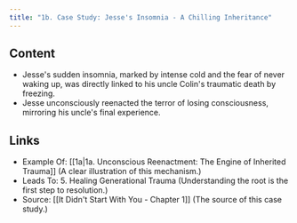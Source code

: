 ```yaml
---
title: "1b. Case Study: Jesse's Insomnia - A Chilling Inheritance"
---
```

## Content

- Jesse's sudden insomnia, marked by intense cold and the fear of never waking up, was directly linked to his uncle Colin's traumatic death by freezing. 
- Jesse unconsciously reenacted the terror of losing consciousness, mirroring his uncle's final experience.

## Links

- Example Of: [[1a|1a. Unconscious Reenactment: The Engine of Inherited Trauma]] (A clear illustration of this mechanism.)
- Leads To: 5. Healing Generational Trauma (Understanding the root is the first step to resolution.)
- Source: [[It Didn't Start With You - Chapter 1]] (The source of this case study.)